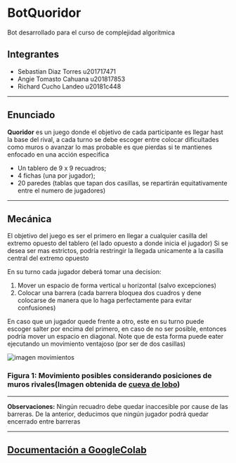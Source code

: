 # BotQuoridor

Bot desarrollado para el curso de complejidad algorítmica

## Integrantes

* Sebastian Diaz Torres u201717471
* Angie Tomasto Cahuana u201817853
* Richard Cucho Landeo  u20181c448
___

## Enunciado

**Quoridor** es un juego donde el objetivo de cada participante es llegar hast la base del rival, a cada turno se debe escoger entre colocar dificultades como muros o avanzar lo mas probable es que pierdas si te mantienes enfocado en una acción especifica

* Un tablero de 9 x 9 recuadros;
* 4 fichas (una por jugador);
* 20 paredes (tablas que tapan dos casillas, se repartirán equitativamente entre el numero de jugadores)

___

## Mecánica

El objetivo del juego es ser el primero en llegar a cualquier casilla del extremo opuesto del tablero (el lado opuesto a donde inicia el jugador)
Si se desea ser mas estrictos, podría restringir la llegada unicamente a la casilla central del extremo opuesto

En su turno cada jugador deberá tomar una decision:

1. Mover un espacio de forma vertical u horizontal (salvo excepciones)
1. Colocar una barrera (cada barrera bloquea dos cuadros y dene colocarse de manera que lo haga perfectamente para evitar confusiones)

En caso que un jugador quede frente a otro, este en su turno puede escoger salter por encima del primero, en caso de no ser posible, entonces podría mover un espacio en diagonal. Note que de esta forma puede eater ejecutando un movimiento ventajoso (por ser de dos casillas)

![imagen movimientos](https://i1.wp.com/i.imgur.com/cFIwOOV.jpg?resize=463%2C413)

### Figura 1: Movimiento posibles considerando posiciones de muros rivales(Imagen obtenida de [cueva de lobo](https://www.cuevadelobo.com/quoridor-resena/))

___

**Observaciones:** Ningún recuadro debe quedar inaccesible por cause de las barreras. De la anterior, deducimos que ningún jugador podrá quedar encerrado entre barreras

___

## [Documentación a GoogleColab](https://colab.research.google.com/drive/1xzRO5JmERrXhO8frornhBagErcAHlmYx?usp=sharing)
